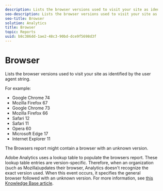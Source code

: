 ```yaml
---
description: Lists the browser versions used to visit your site as identified by the user agent string.
seo-description: Lists the browser versions used to visit your site as identified by the user agent string.
seo-title: Browser
solution: Analytics
title: Browser
topic: Reports
uuid: b8c386dd-1ae2-48c3-90bd-dce9f5698d3f
---
```


# Browser

Lists the browser versions used to visit your site as identified by the user agent string.

For example: 

* Google Chrome 74
* Mozilla Firefox 67
* Google Chrome 73 
* Mozilla Firefox 66
* Safari 12
* Safari 11 
* Opera 60
* Microsoft Edge 17
* Internet Explorer 11

The Browsers report might contain a browser with an unknown version.

Adobe Analytics uses a lookup table to populate the browsers report. These lookup table entries are version-specific. Therefore, when an organization (such as Mozilla)updates their browser, Analytics doesn't recognize the exact version used. When this event occurs, it specifies the general browser followed with an unknown version. For more information, see [this Knowledge Base article](https://helpx.adobe.com/analytics/kb/browser-unknown-version.html).

